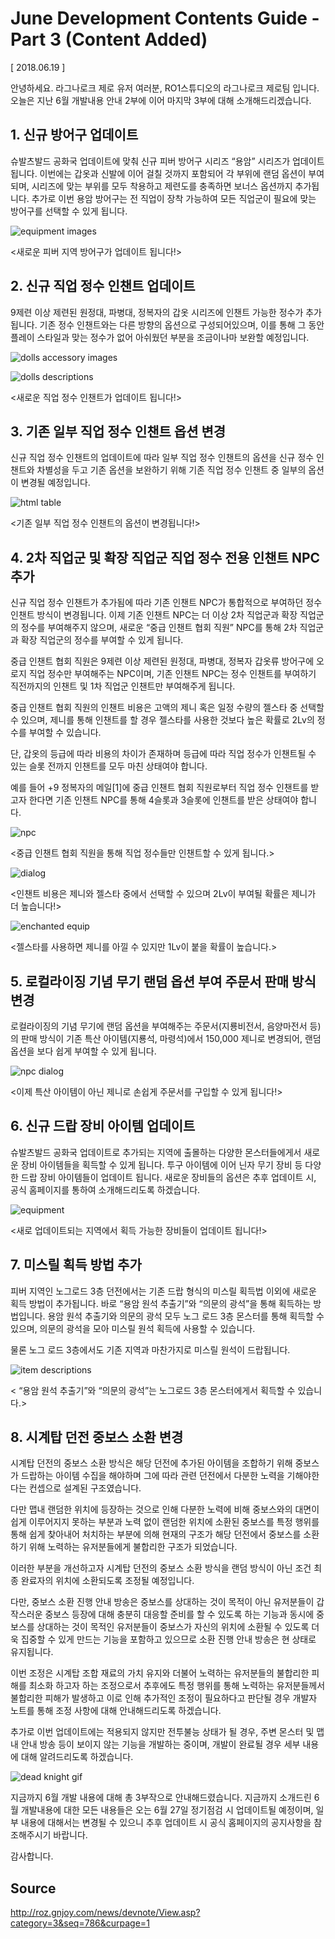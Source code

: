 # June Development Contents Guide - Part 3 (Content Added)

[ 2018.06.19 ]

안녕하세요. 라그나로크 제로 유저 여러분, RO1스튜디오의 라그나로크 제로팀 입니다. 오늘은 지난 6월 개발내용 안내 2부에 이어 마지막 3부에 대해 소개해드리겠습니다.

## 1. 신규 방어구 업데이트
 
슈발츠발드 공화국 업데이트에 맞춰 신규 피버 방어구 시리즈 “용암” 시리즈가 업데이트 됩니다. 이번에는 갑옷과 신발에 이어 걸칠 것까지 포함되어 각 부위에 랜덤 옵션이 부여되며, 시리즈에 맞는 부위를 모두 착용하고 제련도를 충족하면 보너스 옵션까지 추가됩니다. 추가로 이번 용암 방어구는 전 직업이 장착 가능하여 모든 직업군이 필요에 맞는 방어구를 선택할 수 있게 됩니다.

![equipment images](http://imgc.gnjoy.com/ufile/common/2018/06/19/021956_VKnWhhlu.png)

<새로운 피버 지역 방어구가 업데이트 됩니다!>

## 2. 신규 직업 정수 인챈트 업데이트

9제련 이상 제련된 원정대, 파병대, 정복자의 갑옷 시리즈에 인챈트 가능한 정수가 추가됩니다. 기존 정수 인챈트와는 다른 방향의 옵션으로 구성되어있으며, 이를 통해 그 동안 플레이 스타일과 맞는 정수가 없어 아쉬웠던 부분을 조금이나마 보완할 예정입니다.

![dolls accessory images](http://imgc.gnjoy.com/ufile/common/2018/06/19/022011_CiSLlRAQ.png)

![dolls descriptions](http://imgc.gnjoy.com/ufile/common/2018/06/19/031844_zyMjd58O.png)

<새로운 직업 정수 인챈트가 업데이트 됩니다!>

## 3. 기존 일부 직업 정수 인챈트 옵션 변경

신규 직업 정수 인챈트의 업데이트에 따라 일부 직업 정수 인챈트의 옵션을 신규 정수 인챈트와 차별성을 두고 기존 옵션을 보완하기 위해 기존 직업 정수 인챈트 중 일부의 옵션이 변경될 예정입니다.

![html table](http://imgc.gnjoy.com/ufile/common/2018/06/19/022027_HXT48WkX.png)

<기존 일부 직업 정수 인챈트의 옵션이 변경됩니다!>

## 4. 2차 직업군 및 확장 직업군 직업 정수 전용 인챈트 NPC 추가

신규 직업 정수 인챈트가 추가됨에 따라 기존 인챈트 NPC가 통합적으로 부여하던 정수 인챈트 방식이 변경됩니다. 이제 기존 인챈트 NPC는 더 이상 2차 직업군과 확장 직업군의 정수를 부여해주지 않으며, 새로운 “중급 인챈트 협회 직원” NPC를 통해 2차 직업군과 확장 직업군의 정수를 부여할 수 있게 됩니다.

중급 인챈트 협회 직원은 9제련 이상 제련된 원정대, 파병대, 정복자 갑옷류 방어구에 오로지 직업 정수만 부여해주는 NPC이며,
기존 인챈트 NPC는 정수 인챈트를 부여하기 직전까지의 인챈트 및 1차 직업군 인챈트만 부여해주게 됩니다.

중급 인챈트 협회 직원의 인챈트 비용은 고액의 제니 혹은 일정 수량의 젤스타 중 선택할 수 있으며, 제니를 통해 인챈트를 할 경우 젤스타를 사용한 것보다 높은 확률로 2Lv의 정수를 부여할 수 있습니다.


단, 갑옷의 등급에 따라 비용의 차이가 존재하며 등급에 따라 직업 정수가 인챈트될 수 있는 슬롯 전까지 인챈트를 모두 마친 상태여야 합니다.

예를 들어 +9 정복자의 메일[1]에 중급 인챈트 협회 직원로부터 직업 정수 인챈트를 받고자 한다면 기존 인챈트 NPC를 통해 4슬롯과 3슬롯에 인챈트를 받은 상태여야 합니다.

![npc](http://imgc.gnjoy.com/ufile/common/2018/06/19/022042_3CcywsDw.png)

<중급 인챈트 협회 직원을 통해 직업 정수들만 인챈트할 수 있게 됩니다.>

![dialog](http://imgc.gnjoy.com/ufile/common/2018/06/19/022048_Ca9QdoPz.png)

<인챈트 비용은 제니와 젤스타 중에서 선택할 수 있으며 2Lv이 부여될 확률은 제니가 더 높습니다!>

![enchanted equip](http://imgc.gnjoy.com/ufile/common/2018/06/19/022210_BfoG61da.png)

<젤스타를 사용하면 제니를 아낄 수 있지만 1Lv이 붙을 확률이 높습니다.>

## 5. 로컬라이징 기념 무기 랜덤 옵션 부여 주문서 판매 방식 변경

로컬라이징의 기념 무기에 랜덤 옵션을 부여해주는 주문서(지룡비전서, 음양마전서 등)의 판매 방식이 기존 특산 아이템(지룡석, 마령석)에서 150,000 제니로 변경되어, 랜덤 옵션을 보다 쉽게 부여할 수 있게 됩니다.

![npc dialog](http://imgc.gnjoy.com/ufile/common/2018/06/19/022252_FMgIurVU.png)

<이제 특산 아이템이 아닌 제니로 손쉽게 주문서를 구입할 수 있게 됩니다!>

## 6. 신규 드랍 장비 아이템 업데이트

슈발츠발드 공화국 업데이트로 추가되는 지역에 출몰하는 다양한 몬스터들에게서 새로운 장비 아이템들을 획득할 수 있게 됩니다. 투구 아이템에 이어 닌자 무기 장비 등 다양한 드랍 장비 아이템들이 업데이트 됩니다. 새로운 장비들의 옵션은 추후 업데이트 시, 공식 홈페이지를 통하여 소개해드리도록 하겠습니다.

![equipment](http://imgc.gnjoy.com/ufile/common/2018/06/19/022304_rKDx9y9k.png)
 
<새로 업데이트되는 지역에서 획득 가능한 장비들이 업데이트 됩니다!>

## 7. 미스릴 획득 방법 추가

피버 지역인 노그로드 3층 던전에서는 기존 드랍 형식의 미스릴 획득법 이외에 새로운 획득 방법이 추가됩니다. 바로 “용암 원석 추출기”와 “의문의 광석”을 통해 획득하는 방법입니다. 용암 원석 추출기와 의문의 광석 모두 노그 로드 3층 몬스터를 통해 획득할 수 있으며, 의문의 광석을 모아 미스릴 원석 획득에 사용할 수 있습니다.

물론 노그 로드 3층에서도 기존 지역과 마찬가지로 미스릴 원석이 드랍됩니다.

![item descriptions](http://imgc.gnjoy.com/ufile/common/2018/06/19/022315_2UeIlkBs.png)
 
< “용암 원석 추출기”와 “의문의 광석”는 노그로드 3층 몬스터에게서 획득할 수 있습니다.>

## 8. 시계탑 던전 중보스 소환 변경

시계탑 던전의 중보스 소환 방식은 해당 던전에 추가된 아이템을 조합하기 위해 중보스가 드랍하는 아이템 수집을 해야하며 그에 따라 관련 던전에서 다분한 노력을 기해야한다는 컨셉으로 설계된 구조였습니다.

다만 맵내 랜덤한 위치에 등장하는 것으로 인해 다분한 노력에 비해 중보스와의 대면이 쉽게 이루어지지 못하는 부분과 노력 없이 랜덤한 위치에 소환된 중보스를 특정 행위를 통해 쉽게 찾아내어 처치하는 부분에 의해 현재의 구조가 해당 던전에서 중보스를 소환하기 위해 노력하는 유저분들에게 불합리한 구조가 되었습니다.

이러한 부분을 개선하고자 시계탑 던전의 중보스 소환 방식을 랜덤 방식이 아닌 조건 최종 완료자의 위치에 소환되도록 조정될 예정입니다.

다만, 중보스 소환 진행 안내 방송은 중보스를 상대하는 것이 목적이 아닌 유저분들이 갑작스러운 중보스 등장에 대해 충분히 대응할 준비를 할 수 있도록 하는 기능과 동시에 중보스를 상대하는 것이 목적인 유저분들이 중보스가 자신의 위치에 소환될 수 있도록 더욱 집중할 수 있게 만드는 기능을 포함하고 있으므로 소환 진행 안내 방송은 현 상태로 유지됩니다.

이번 조정은 시계탑 조합 재료의 가치 유지와 더불어 노력하는 유저분들의 불합리한 피해를 최소화 하고자 하는 조정으로서 추후에도 특정 행위를 통해 노력하는 유저분들께서 불합리한 피해가 발생하고 이로 인해 추가적인 조정이 필요하다고 판단될 경우 개발자 노트를 통해 조정 사항에 대해 안내해드리도록 하겠습니다.

추가로 이번 업데이트에는 적용되지 않지만 전투불능 상태가 될 경우, 주변 몬스터 및 맵내 안내 방송 등이 보이지 않는 기능을 개발하는 중이며, 개발이 완료될 경우 세부 내용에 대해 알려드리도록 하겠습니다.

![dead knight gif](http://imgc.gnjoy.com/ufile/common/2018/06/26/101859_dcPO1Vfz.gif)

지금까지 6월 개발 내용에 대해 총 3부작으로 안내해드렸습니다. 지금까지 소개드린 6월 개발내용에 대한 모든 내용들은 오는 6월 27일 정기점검 시 업데이트될 예정이며, 일부 내용에 대해서는 변경될 수 있으니 추후 업데이트 시 공식 홈페이지의 공지사항을 참조해주시기 바랍니다.

감사합니다.

## Source

http://roz.gnjoy.com/news/devnote/View.asp?category=3&seq=786&curpage=1